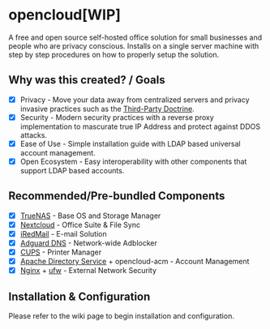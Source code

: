 # opencloud[WIP]
A free and open source self-hosted office solution for small businesses and people who are privacy conscious. Installs on a single server machine with step by step procedures on how to properly setup the solution.

## Why was this created? / Goals
- [X] Privacy - Move your data away from centralized servers and privacy invasive practices such as the [Third-Party Doctrine](https://en.wikipedia.org/wiki/Third-party_doctrine).
- [X] Security - Modern security practices with a reverse proxy implementation to mascurate true IP Address and protect against DDOS attacks.
- [X] Ease of Use - Simple installation guide with LDAP based universal account management. 
- [X] Open Ecosystem - Easy interoperability with other components that support LDAP based accounts.

## Recommended/Pre-bundled Components
- [X] [TrueNAS](https://www.truenas.com/) - Base OS and Storage Manager
- [X] [Nextcloud](https://nextcloud.com/) - Office Suite & File Sync
- [X] [iRedMail](https://iredmail.org/) - E-mail Solution
- [X] [Adguard DNS](https://adguard.com/en/adguard-home/overview.html) - Network-wide Adblocker
- [X] [CUPS](https://www.cups.org/) - Printer Manager
- [X] [Apache Directory Service](https://directory.apache.org/) + opencloud-acm - Account Management
- [X] [Nginx](https://www.nginx.com/) + [ufw](https://help.ubuntu.com/community/UFW) - External Network Security

## Installation & Configuration
Please refer to the wiki page to begin installation and configuration. 


